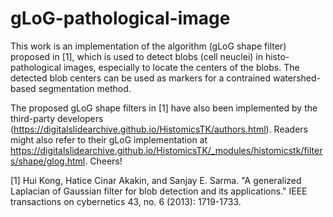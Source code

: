 # gLoG-pathological-image
This work is an implementation of the algorithm (gLoG shape filter) proposed in [1], which is used to detect blobs (cell neuclei) in histo-pathological images, especially to locate the centers of the blobs. The detected blob centers can be used as markers for a contrained watershed-based segmentation method. 

The proposed gLoG shape filters in [1] have also been implemented by the third-party developers (https://digitalslidearchive.github.io/HistomicsTK/authors.html). Readers might also refer to their gLoG implementation at https://digitalslidearchive.github.io/HistomicsTK/_modules/histomicstk/filters/shape/glog.html. Cheers!


[1] Hui Kong, Hatice Cinar Akakin, and Sanjay E. Sarma. "A generalized Laplacian of Gaussian filter for blob detection and its applications." IEEE transactions on cybernetics 43, no. 6 (2013): 1719-1733.
